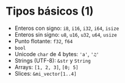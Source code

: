 # Tipos básicos (1)

* Enteros con signo: `i8`, `i16`, `i32`, `i64`, `isize`
* Enteros sin signo: `u8`, `u16`, `u32`, `u64`, `usize`
* Punto flotante: `f32`, `f64`
* `bool`
* Unicode `char` de 4 bytes: `'a'`, `'♫'`
* Strings (UTF-8): `&str` y `String`
* Arrays: `[1, 2, 3]`, `[0; 5]`
* Slices: `&mi_vector[1..4]`